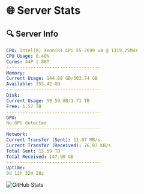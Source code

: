 # 🌐 Server Stats
## 🔍 Server Info
```yaml
CPU: Intel(R) Xeon(R) CPU E5-2699 v4 @ 1319.25MHz
CPU Usage: 0.40%
Cores: 44P | 88T
-----------------------------------
Memory:
Current Usage: 144.88 GB/503.74 GB
Available: 355.42 GB
-----------------------------------
Disk:
Current Usage: 59.59 GB/1.71 TB
Free: 1.57 TB
-----------------------------------
GPU:
No GPU detected
-----------------------------------
Network:
Current Transfer (Sent): 11.07 MB/s
Current Transfer (Received): 76.97 KB/s
Total Sent: 15.59 TB
Total Received: 147.90 GB
-----------------------------------
Uptime:
9d 12h 32m 28s
```
![GitHub Stats](https://img.shields.io/badge/Updated-2025-03-17_09:55:17-blue)